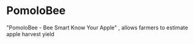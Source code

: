# PomoloBee
"PomoloBee - Bee Smart Know Your Apple" , allows farmers to estimate apple harvest yield
